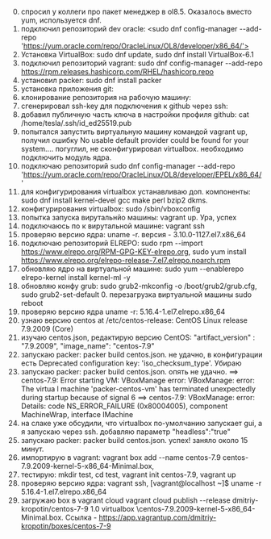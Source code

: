 0. спросил у коллеги про пакет менеджер в ol8.5. Оказалось вместо yum, используется dnf.
1. подключил репозиторий dev oracle: <sudo dnf config-manager --add-repo 'https://yum.oracle.com/repo/OracleLinux/OL8/developer/x86_64/'>
2. Установка VirtualBox: sudo dnf update, sudo dnf install VirtualBox-6.1
3. подключил репозиторий vagrant: sudo dnf config-manager --add-repo https://rpm.releases.hashicorp.com/RHEL/hashicorp.repo
4. установил packer: sudo dnf install packer
5. установка приложения git: 
6. клонирование репозитория на рабочую машину: 
7. сгенерировал ssh-key для подключения к github через ssh: 
8. добавил публичную часть ключа в настройки профиля github: cat /home/tesla/.ssh/id_ed25519.pub
9. попытался запустить виртуальную машину командой vagrant up, получил ошибку No usable default provider could be found for your system.... погуглил, не сконфигурировал virtualbox. необходимо подключить модуль ядра. 
10. подключаю репозиторий sudo dnf config-manager --add-repo 'https://yum.oracle.com/repo/OracleLinux/OL8/developer/EPEL/x86_64/'
11. для конфигурирования virtualbox устанавливаю доп. компоненты: sudo dnf install kernel-devel gcc make perl bzip2 dkms. 
12. конфигурирования virtualbox: sudo /sbin/vboxconfig
13. попытка запуска вирутальнйо машины: vagrant up. Ура, успех
14. подключаюсь по к вирутальной машине: vagrant ssh
15. проверяю версию ядра: uname -r. версия - 3.10.0-1127.el7.x86_64
16. подключаю репозиторий ELREPO: sudo rpm --import https://www.elrepo.org/RPM-GPG-KEY-elrepo.org, sudo yum install https://www.elrepo.org/elrepo-release-7.el7.elrepo.noarch.rpm
17. обновляю ядро на виртуальной машине: sudo yum --enablerepo elrepo-kernel install kernel-ml -y
18. обновляю конфу grub: sudo grub2-mkconfig -o /boot/grub2/grub.cfg, sudo grub2-set-default 0. перезагрузка виртуальной машины sudo reboot
19. проверяю версию ядра uname -r: 5.16.4-1.el7.elrepo.x86_64
20. узнаю версию centos at /etc/centos-release: CentOS Linux release 7.9.2009 (Core)
21. изучаю centos.json, редактирую версию CentOS: "artifact_version" : "7.9.2009", 	"image_name": "centos-7.9"
22. запускаю packer: packer build centos.json. не удачно, в конфигурации есть Deprecated configuration key: 'iso_checksum_type'. Убираю
23. запускаю packer: packer build centos.json. опять не удачно. 
	==> centos-7.9: Error starting VM: VBoxManage error: VBoxManage: error: The virtua
	l machine 'packer-centos-vm' has terminated unexpectedly during startup because of signal 6
	==> centos-7.9: VBoxManage: error: Details: code NS_ERROR_FAILURE (0x80004005), component MachineWrap, interface IMachine
24. на слаке уже обсудили, что virtualbox по-умолчанию запускает gui, а я запускаю через ssh. добавляю параметр "headless":"true"
25. запускаю packer: packer build centos.json. успех! заняло около 15 минут.
26. импортирую в vagrant: vagrant box add --name centos-7.9 centos-7.9.2009-kernel-5-x86_64-Minimal.box, 
27. тестирую: mkdir test, cd test, vagrant init centos-7.9, vagrant up
28. проверяю версию ядра: vagrant ssh, 
	[vagrant@localhost ~]$ uname -r
	5.16.4-1.el7.elrepo.x86_64
29. загружаю box в vagrant cloud vagrant cloud publish --release dmitriy-kropotin/centos-7-9 1.0 virtualbox \centos-7.9.2009-kernel-5-x86_64-Minimal.box. Ссылка - https://app.vagrantup.com/dmitriy-kropotin/boxes/centos-7-9
